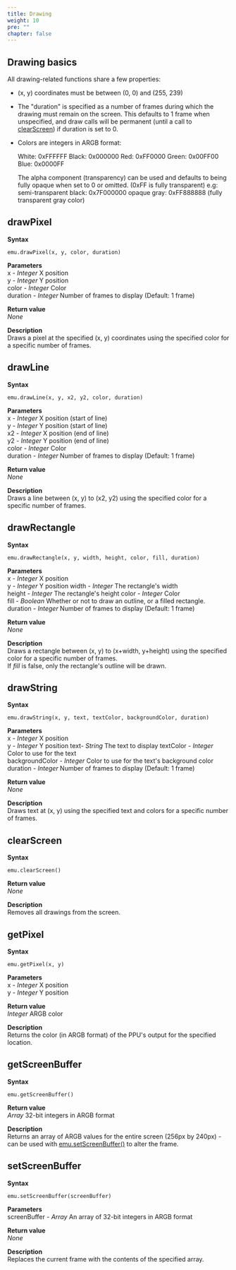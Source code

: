 ```yaml
---
title: Drawing
weight: 10
pre: ""
chapter: false
---
```


## Drawing basics ##

All drawing-related functions share a few properties:  
- (x, y) coordinates must be between (0, 0) and (255, 239)  
- The "duration" is specified as a number of frames during which the drawing must remain on the screen. This defaults to 1 frame when unspecified, and draw calls will be permanent (until a call to [clearScreen](#clearscreen)) if duration is set to 0.   
- Colors are integers in ARGB format:

    White: 0xFFFFFF
	Black: 0x000000
	Red: 0xFF0000
	Green: 0x00FF00
	Blue: 0x0000FF
	
	The alpha component (transparency) can be used and defaults to being fully opaque when set to 0 or omitted. (0xFF is fully transparent)
	e.g: 
      semi-transparent black: 0x7F000000
      opaque gray: 0xFF888888 (fully transparent gray color) 

## drawPixel ##

**Syntax**  

    emu.drawPixel(x, y, color, duration)

**Parameters**  
x - *Integer* X position  
y - *Integer* Y position    
color - *Integer* Color  
duration - *Integer* Number of frames to display (Default: 1 frame)

**Return value**  
*None*

**Description**  
Draws a pixel at the specified (x, y) coordinates using the specified color for a specific number of frames.

## drawLine ##

**Syntax**  

    emu.drawLine(x, y, x2, y2, color, duration)

**Parameters**  
x - *Integer* X position (start of line)  
y - *Integer* Y position (start of line)  
x2 - *Integer* X position (end of line)  
y2 - *Integer* Y position (end of line)  
color - *Integer* Color  
duration - *Integer* Number of frames to display (Default: 1 frame)

**Return value**  
*None*

**Description**  
Draws a line between (x, y) to (x2, y2) using the specified color for a specific number of frames.

## drawRectangle ##

**Syntax**  

    emu.drawRectangle(x, y, width, height, color, fill, duration)

**Parameters**  
x - *Integer* X position  
y - *Integer* Y position
width - *Integer* The rectangle's width  
height - *Integer* The rectangle's height
color - *Integer* Color  
fill - *Boolean* Whether or not to draw an outline, or a filled rectangle.  
duration - *Integer* Number of frames to display (Default: 1 frame)

**Return value**  
*None*

**Description**  
Draws a rectangle between (x, y) to (x+width, y+height) using the specified color for a specific number of frames.  
If *fill* is false, only the rectangle's outline will be drawn.

## drawString ##

**Syntax**  

    emu.drawString(x, y, text, textColor, backgroundColor, duration)

**Parameters**  
x - *Integer* X position  
y - *Integer* Y position
text- *String* The text to display
textColor - *Integer* Color to use for the text  
backgroundColor - *Integer* Color to use for the text's background color  
duration - *Integer* Number of frames to display (Default: 1 frame)

**Return value**  
*None*

**Description**  
Draws text at (x, y) using the specified text and colors for a specific number of frames.  


## clearScreen ##

**Syntax**  

    emu.clearScreen()

**Return value**  
*None*

**Description**  
Removes all drawings from the screen.  


## getPixel ##

**Syntax**  

    emu.getPixel(x, y)

**Parameters**  
x - *Integer* X position  
y - *Integer* Y position    

**Return value**  
*Integer* ARGB color

**Description**  
Returns the color (in ARGB format) of the PPU's output for the specified location.


## getScreenBuffer ##

**Syntax**  

    emu.getScreenBuffer()

**Return value**  
*Array* 32-bit integers in ARGB format

**Description**  
Returns an array of ARGB values for the entire screen (256px by 240px) - can be used with [emu.setScreenBuffer()](#setscreenbuffer) to alter the frame.


## setScreenBuffer ##

**Syntax**  

    emu.setScreenBuffer(screenBuffer)

**Parameters**  
screenBuffer - *Array* An array of 32-bit integers in ARGB format
	
**Return value**  
*None*

**Description**  
Replaces the current frame with the contents of the specified array.

